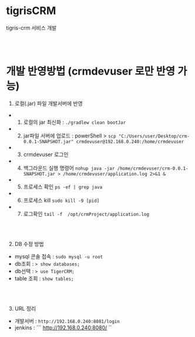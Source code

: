 # tigrisCRM
tigris-crm 서비스 개발

<br/><br/>

# 개발 반영방법 (crmdevuser 로만 반영 가능) 
1. 로컬(.jar) 파일 개발서버에 반영
- 1. 로컬의 jar 최신화 : ``` ./gradlew clean bootJar ``` 
- 2. jar파일 서버에 업로드 : 
      powerShell > ``` scp "C:/Users/user/Desktop/crm-0.0.1-SNAPSHOT.jar" crmdevuser@192.168.0.240:/home/crmdevuser ```
- 3. crmdevuser 로그인
- 4. 백그라운드 실행 명령어 
      ``` nohup java -jar /home/crmdevuser/crm-0.0.1-SNAPSHOT.jar > /home/crmdevuser/application.log 2>&1 & ```
- 5. 프로세스 확인
      ``` ps -ef | grep java ```
- 6. 프로세스 kill
      ``` sudo kill -9 [pid] ```
- 7. 로그확인
      ``` tail -f  /opt/crmProject/application.log ```

<br/><br/>

2. DB 수정 방법
  - mysql 콘솔 접속 : ``` sudo mysql -u root ```
  - db조회 : ``` > show databases; ```
  - db선택 : ``` > use TigerCRM; ```
  - table 조회 : ``` show tables; ```

<br/><br/>

3. URL 정리
  - 개발서버 :  ``` http://192.168.0.240:8081/login ```
  - jenkins : ``` http://192.168.0.240:8080/ ``

